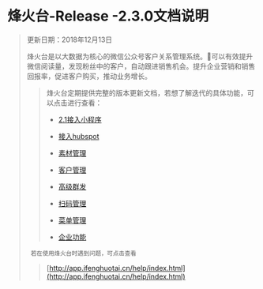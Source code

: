 # 烽火台-Release -2.3.0文档说明

> 更新日期：2018年12月13日
>
> 烽火台是以大数据为核心的微信公众号客户关系管理系统。可以有效提升微信阅读量，发现粉丝中的客户，自动跟进销售机会。提升企业营销和销售回报率，促进客户购买，推动业务增长。
>
> > 烽火台定期提供完整的版本更新文档，若想了解迭代的具体功能，可以点击进行查看：
> >
> > * [2.1接入小程序](/xiao-cheng-xu-jie-ru/21jie-ru-xiao-cheng-xu.md)
> >
> > * [接入hubspot](/hubspotjie-ru/jie-ru-hubspot.md)
> >
> > * [素材管理](http://app.ifenghuotai.cn/releases/1.1.9/su-cai-guan-li/xiao-xi-su-cai.html)
> >
> > * [客户管理](http://app.ifenghuotai.cn/releases/1.1.9/ke-hu-guan-li/wei-xin-yong-hu-lie-biao.html)
> >
> > * [高级群发](http://app.ifenghuotai.cn/releases/1.1.9/gao-ji-qun-fa/gao-ji-qun-fa.html)
> >
> > * [扫码管理](http://app.ifenghuotai.cn/releases/1.1.9/sao-ma-guan-li/er-wei-ma-guan-li.html)
> >
> > * [菜单管理](http://app.ifenghuotai.cn/releases/1.1.9/cai-dan-guan-li/ji-chu-cai-dan.html)
> >
> > * [企业功能](http://app.ifenghuotai.cn/releases/1.1.9/qi-ye-gong-neng/gong-zhong-hao-she-zhi.html)
>
> ```
>  若在使用烽火台时遇到问题，可点击查看
> ```
>
> > [http://app.ifenghuotai.cn/help/index.html](http://app.ifenghuotai.cn/help/index.html)



